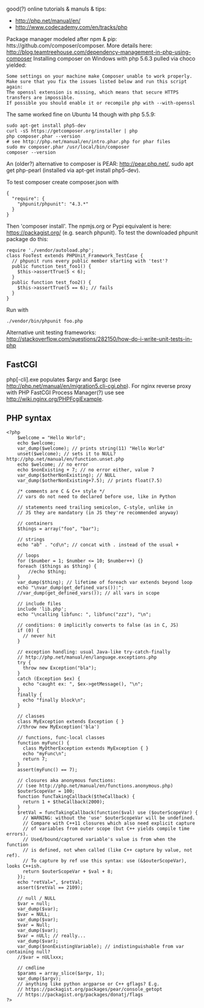 good(?) online tutorials & manuls & tips:
* http://php.net/manual/en/
* http://www.codecademy.com/en/tracks/php

Package manager modeled after npm & pip: htts://github.com/composer/composer.
More details here: http://blog.teamtreehouse.com/dependency-management-in-php-using-composer
Installing composer on Windows with php 5.6.3 pulled via choco yielded:

```
Some settings on your machine make Composer unable to work properly.
Make sure that you fix the issues listed below and run this script again:
The openssl extension is missing, which means that secure HTTPS transfers are impossible.
If possible you should enable it or recompile php with --with-openssl
```

The same worked fine on Ubuntu 14 though with php 5.5.9:
```
sudo apt-get install php5-dev
curl -sS https://getcomposer.org/installer | php
php composer.phar --version
# see http://php.net/manual/en/intro.phar.php for phar files
sudo mv composer.phar /usr/local/bin/composer
composer --version
```

An (older?) alternative to composer is PEAR: http://pear.php.net/, sudo apt get
php-pearl (installed via apt-get install php5-dev).

To test composer create composer.json with
```
{
  "require": {
    "phpunit/phpunit": "4.3.*"
  }
}
```
Then 'composer install'. The npmjs.org or Pypi equivalent is here:
https://packagist.org/ (e.g. search phpunit). To test the downloaded phpunit
package do this:
```
require './vendor/autoload.php';
class FooTest extends PHPUnit_Framework_TestCase {
  // phpunit runs every public member starting with 'test'?
  public function test_foo1() {
    $this->assertTrue(5 < 6);
  }
  public function test_foo2() {
    $this->assertTrue(5 == 6); // fails
  }
}
```
Run with
```
./vendor/bin/phpunit foo.php
```
Alternative unit testing frameworks: http://stackoverflow.com/questions/282150/how-do-i-write-unit-tests-in-php

FastCGI
---
php[-cli].exe populates $argv and $argc (see http://php.net/manual/en/migration5.cli-cgi.php).
For nginx reverse proxy with PHP FastCGI Process Manager(?) use see
http://wiki.nginx.org/PHPFcgiExample.


PHP syntax
---

```
<?php
    $welcome = "Hello World";
    echo $welcome;
    var_dump($welcome); // prints string(11) "Hello World"
    unset($welcome); // sets it to NULL? http://php.net/manual/en/function.unset.php
    echo $welcome; // no error
    echo $nonExisting + 7; // no error either, value 7
    var_dump($otherNonExisting); // NULL
    var_dump($otherNonExisting+7.5); // prints float(7.5)

    /* comments are C & C++ style */
    // vars do not need to declared before use, like in Python

    // statements need trailing semicolon, C-style, unlike in
    // JS they are mandatory (in JS they're recommended anyway)

    // containers
    $things = array("foo", "bar");

    // strings
    echo "ab" . "cd\n"; // concat with . instead of the usual +

    // loops
    for ($number = 1; $number <= 10; $number++) {}
    foreach ($things as $thing) {
        //echo $thing;
    }
    var_dump($thing); // lifetime of foreach var extends beyond loop
    echo "\nvar_dump(get_defined_vars()):";
    //var_dump(get_defined_vars()); // all vars in scope

    // include files
    include 'lib.php';
    echo "\ncalling libfunc: ", libfunc("zzz"), "\n";

    // conditions: 0 implicitly converts to false (as in C, JS)
    if (0) {
      // never hit
    }

    // exception handling: usual Java-like try-catch-finally
    // http://php.net/manual/en/language.exceptions.php
    try {
      throw new Exception("bla");
    }
    catch (Exception $ex) {
      echo "caught ex: ", $ex->getMessage(), "\n";
    }
    finally {
      echo "finally block\n";
    }

    // classes
    class MyException extends Exception { }
    //throw new MyException('bla')

    // functions, func-local classes
    function myFunc() {
      class MyOtherException extends MyException { }
      echo "myFunc\n";
      return 7;
    }
    assert(myFunc() == 7);

    // closures aka anonymous functions:
    // (see http://php.net/manual/en/functions.anonymous.php)
    $outerScopeVar = 100;
    function funcTakingCallback($theCallback) {
      return 1 + $theCallback(2000);
    }
    $retVal = funcTakingCallback(function($val) use ($outerScopeVar) {
      // WARNING: without the 'use' $outerScopeVar will be undefined.
      // Compare with C++11 closures which also need explicit capture
      // of variables from outer scope (but C++ yields compile time errors).
      // Used/bound/captured variable's value is from when the function
      // is defined, not when called (like C++ capture by value, not ref).
      // To capture by ref use this syntax: use (&$outerScopeVar), looks C++ish.
      return $outerScopeVar + $val + 8;
    });
    echo "retVal=", $retVal;
    assert($retVal == 2109);

    // null / NULL
    $var = null;
    var_dump($var);
    $var = NULL;
    var_dump($var);
    $var = Null;
    var_dump($var);
    $var = nULl; // really...
    var_dump($var);
    var_dump($nonExistingVariable); // indistinguishable from var containing null?
    //$var = nULlxxx;

    // cmdline
    $params = array_slice($argv, 1);
    var_dump($argv);
    // anything like python argparse or C++ gflags? E.g.
    // https://packagist.org/packages/pear/console_getopt
    // https://packagist.org/packages/donatj/flags
?>
```
